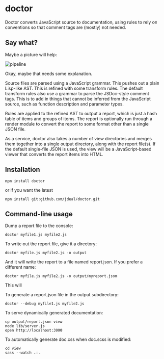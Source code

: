 # doctor

Doctor converts JavaScript source to documentation, using rules to rely on
conventions so that comment tags are (mostly) not needed.

## Say what?

Maybe a picture will help:

![pipeline](https://github.com/jdeal/doctor/raw/master/README/doctor-pipeline.png)

Okay, maybe that needs some explanation.

Source files are parsed using a JavaScript grammar. This pushes out a plain
Lisp-like AST. This is refined with some transform rules. The default transform
rules also use a grammar to parse the JSDoc-style comment tags. This is to add
in things that cannot be inferred from the JavaScript source, such as function
description and parameter types.

Rules are applied to the refined AST to output a report, which is just a hash
table of items and groups of items. The report is optionally run through a
render module to convert the report to some format other than a single JSON
file.

As a service, doctor also takes a number of view directories and merges them
together into a single output directory, along with the report file(s). If the
default single-file JSON is used, the view will be a JavaScript-based viewer
that converts the report items into HTML.

## Installation

```
npm install doctor
```

or if you want the latest

```
npm install git:github.com/jdeal/doctor.git
```

## Command-line usage

Dump a report file to the console:

```
doctor myfile1.js myfile2.js
```

To write out the report file, give it a directory:

```
doctor myfile.js myfile2.js -o output
```

And it will write the report to a file named report.json. If you prefer a
different name:

```
doctor myfile.js myfile2.js -o output/myreport.json
```




This will 

To generate a report.json file in the output subdirectory:

```
doctor --debug myfile1.js myfile2.js
```

To serve dynamically generated documentation:

```
cp output/report.json view
node lib/server.js
open http://localhost:3000
```

To automatically generate doc.css when doc.scss is modified:

```
cd view
sass --watch .:.
```
